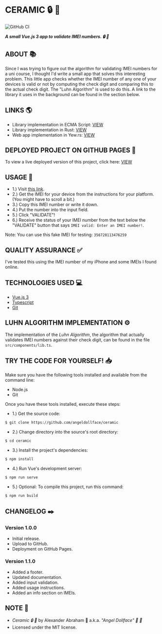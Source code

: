 # CERAMIC :lock: :rocket:

![GitHub CI](https://github.com/angeldollface/ceramic/actions/workflows/vue.yml/badge.svg)

***A small Vue.js 3 app to validate IMEI numbers. :lock: :rocket:***

## ABOUT :books:

Since I was trying to figure out the algorithm for validating IMEI numbers for a uni course, I thought I'd write a small app that solves this interesting problem. This little app checks whether the IMEI number of any one of your devices is valid or not by computing the check digit and comparing this to the actual check digit. The "Luhn Algorithm" is used to do this. A link to the library it uses in the background can be found in the section below.

## LINKS :earth_americas:

- Library implementation in ECMA Script: [VIEW](https://github.com/angeldollface/luhny)
- Library implementation in Rust: [VIEW](https://github.com/angeldollface/luhny.rs)
- Web app implementation in Yew.rs: [VIEW](https://github.com/angeldollface/ceramic.rs)

## DEPLOYED PROJECT ON GITHUB PAGES :rocket:

To view a live deployed version of this project, click here: [VIEW](https://angeldollface.boo/ceramic)

## USAGE :hammer:

- 1.) Visit [this link](https://angeldollface.boo/ceramic).
- 2.) Get the IMEI for your device from the instructions for your platform. (You might have to scroll a bit.)
- 3.) Copy this IMEI number or write it down.
- 4.) Put the number into the input field.
- 5.) Click "VALIDATE"!
- 6.) Receive the status of your IMEI number from the text below the "VALIDATE" button that says `IMEI valid: Enter an IMEI number!`.

Note: You can use this fake IMEI for testing: `356728113476259`

## QUALITY ASSURANCE :white_check_mark:

I've tested this using the IMEI number of my iPhone and some IMEIs I found online.

## TECHNOLOGIES USED :computer:

- [Vue.js 3](https://vuejs.org)
- [Typescript](https://typescriptlang.org)
- [Git](https://git-scm.org)

## LUHN ALGORITHM IMPLEMENTATION :gear:

The implementation of the *Luhn Algorithm*, the algorithm that actually validates IMEI numbers against their check digit, can be found in the file `src/components/lib.ts`.

## TRY THE CODE FOR YOURSELF! :inbox_tray:

Make sure you have the following tools installed and available from the command line:

- Node.js
- Git

Once you have these tools installed, execute these steps:

- 1.) Get the source code:

```bash
$ git clone https://github.com/angeldollface/ceramic
```

- 2.) Change directory into the source's root directory:

```bash
$ cd ceramic
```

- 3.) Install the project's dependencies:

```bash
$ npm install
```

- 4.) Run Vue's development server:

```bash
$ npm run serve
```

- 5.) Optional: To compile this project, run this command:

```bash
$ npm run build
```


## CHANGELOG :black_nib:

### Version 1.0.0

- Initial release.
- Upload to GitHub.
- Deployment on GitHub Pages.

### Version 1.1.0

- Added a footer.
- Updated documentation.
- Added input validation.
- Added usage instructions.
- Added an info section on IMEIs.

## NOTE :scroll:

- *Ceramic :lock: :rocket:* by Alexander Abraham :black_heart: a.k.a. *"Angel Dollface" :dolls: :ribbon:*
- Licensed under the MIT license.
